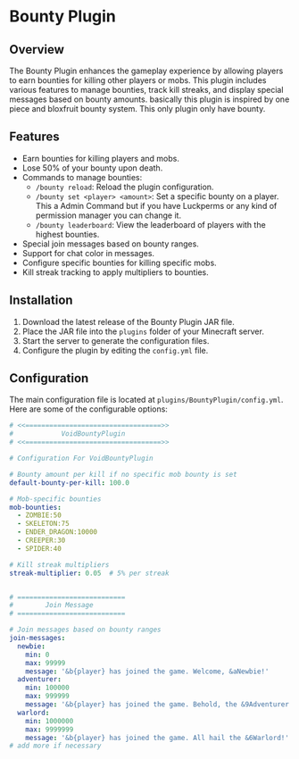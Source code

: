 # Bounty Plugin

## Overview
The Bounty Plugin enhances the gameplay experience by allowing players to earn bounties for killing other players or mobs. This plugin includes various features to manage bounties, track kill streaks, and display special messages based on bounty amounts. basically this plugin is inspired by one piece and bloxfruit bounty system. This only plugin only have bounty.

## Features
- Earn bounties for killing players and mobs.
- Lose 50% of your bounty upon death.
- Commands to manage bounties:
  - `/bounty reload`: Reload the plugin configuration.
  - `/bounty set <player> <amount>`: Set a specific bounty on a player. This a Admin Command but if you have Luckperms or any kind of permission manager you can change it.
  - `/bounty leaderboard`: View the leaderboard of players with the highest bounties.
- Special join messages based on bounty ranges.
- Support for chat color in messages.
- Configure specific bounties for killing specific mobs.
- Kill streak tracking to apply multipliers to bounties.

## Installation
1. Download the latest release of the Bounty Plugin JAR file.
2. Place the JAR file into the `plugins` folder of your Minecraft server.
3. Start the server to generate the configuration files.
4. Configure the plugin by editing the `config.yml` file.

## Configuration
The main configuration file is located at `plugins/BountyPlugin/config.yml`. Here are some of the configurable options:

```yaml
# <<==================================>>
#            VoidBountyPlugin
# <<==================================>>

# Configuration For VoidBountyPlugin

# Bounty amount per kill if no specific mob bounty is set
default-bounty-per-kill: 100.0

# Mob-specific bounties
mob-bounties:
  - ZOMBIE:50
  - SKELETON:75
  - ENDER_DRAGON:10000
  - CREEPER:30
  - SPIDER:40

# Kill streak multipliers
streak-multiplier: 0.05  # 5% per streak


# ===========================
#        Join Message
# ===========================

# Join messages based on bounty ranges
join-messages:
  newbie:
    min: 0
    max: 99999
    message: '&b{player} has joined the game. Welcome, &aNewbie!'
  adventurer:
    min: 100000
    max: 999999
    message: '&b{player} has joined the game. Behold, the &9Adventurer!'
  warlord:
    min: 1000000
    max: 9999999
    message: '&b{player} has joined the game. All hail the &6Warlord!'
# add more if necessary
